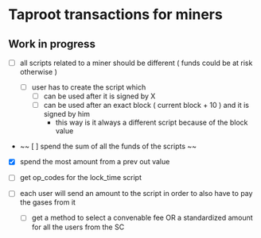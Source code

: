 # Taproot transactions for miners

## Work in progress

- [ ] all scripts related to a miner should be different ( funds could be at risk otherwise )

  - [ ] user has to create the script which
    - [ ] can be used after it is signed by X
    - [ ] can be used after an exact block ( current block + 10 ) and it is signed by him
      - this way is it always a different script because of the block value

- ~~ [ ] spend the sum of all the funds of the scripts ~~
- [x] spend the most amount from a prev out value

- [ ] get op_codes for the lock_time script

- [ ] each user will send an amount to the script in order to also have to pay the gases from it
  - [ ] get a method to select a convenable fee OR a standardized amount for all the users from the SC
